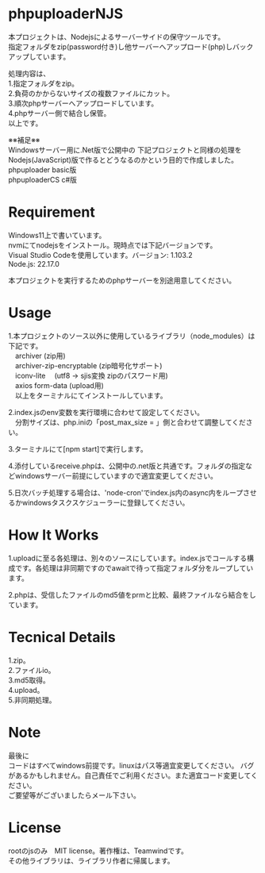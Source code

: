 # phpuploaderNJS
  
本プロジェクトは、Nodejsによるサーバーサイドの保守ツールです。  
指定フォルダをzip(password付き)し他サーバーへアップロード(php)しバックアップしています。  
  
処理内容は、  
1.指定フォルダをzip。  
2.負荷のかからないサイズの複数ファイルにカット。  
3.順次phpサーバーへアップロードしています。  
4.phpサーバー側で結合し保管。  
以上です。  
  
※※補足※※  
Windowsサーバー用に.Net版で公開中の 下記プロジェクトと同様の処理をNodejs(JavaScript)版で作るとどうなるのかという目的で作成しました。  
phpuploader  basic版  
phpuploaderCS c#版  
  
# Requirement
Windows11上で書いています。  
nvmにてnodejsをインストール。現時点では下記バージョンです。  
Visual Studio Codeを使用しています。バージョン: 1.103.2  
Node.js: 22.17.0  
  
本プロジェクトを実行するためのphpサーバーを別途用意してください。  
  
# Usage
1.本プロジェクトのソース以外に使用しているライブラリ（node_modules）は下記です。  
　archiver (zip用)  
　archiver-zip-encryptable (zip暗号化サポート)  
　iconv-lite 　(utf8 -> sjis変換 zipのパスワード用)  
　axios form-data (upload用)  
　以上をターミナルにてインストールしています。  
  
2.index.jsのenv変数を実行環境に合わせて設定してください。  
　分割サイズは、php.iniの「post_max_size = 」側と合わせて調整してください。  
    
3.ターミナルにて[npm start]で実行します。  
  
4.添付しているreceive.phpは、公開中の.net版と共通です。フォルダの指定などwindowsサーバー前提にしていますので適宜変更してください。  
  
5.日次バッチ処理する場合は、'node-cron'でindex.js内のasync内をループさせるかwindowsタスクスケジューラーに登録してください。  
  
# How It Works
  
1.uploadに至る各処理は、別々のソースにしています。index.jsでコールする構成です。各処理は非同期ですのでawaitで待って指定フォルダ分をループしています。  
  
2.phpは、受信したファイルのmd5値をprmと比較、最終ファイルなら結合をしています。  
  
# Tecnical Details
  
1.zip。  
2.ファイルio。  
3.md5取得。  
4.upload。  
5.非同期処理。  
  
# Note
  
最後に  
コードはすべてwindows前提です。linuxはパス等適宜変更してください。
バグがあるかもしれません。自己責任でご利用ください。また適宜コード変更してください。  
ご要望等がございましたらメール下さい。  
  
# License
rootのjsのみ　MIT license。著作権は、Teamwindです。  
その他ライブラリは、ライブラリ作者に帰属します。  
